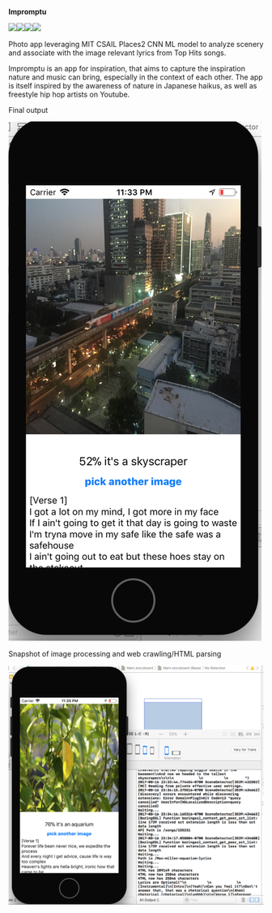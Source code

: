 **Impromptu**

<img src="http://probcomp.org/blog/wp-content/uploads/2017/03/mit_csail_logo.png" height="100"><img src="https://developer.apple.com/assets/elements/icons/core-ml/core-ml-128x128_2x.png" height="100"><img src="https://leonardoaraujosantos.gitbooks.io/artificial-inteligence/content/image_folder_5/InceptionModules.png" height="100"><img src="https://lh3.googleusercontent.com/KEzNV79C2uSJnYjJxImKUt_dIAnXjBiB3aahKHeMOsMAxZJlBvZ6gviOKaReUNBi5v7N=w300" height="100">

Photo app leveraging MIT CSAIL Places2 CNN ML model to analyze scenery and associate with the image relevant lyrics from Top Hits songs.

Impromptu is an app for inspiration, that aims to capture the inspiration nature and music can bring, especially in the context of each other. The app is itself inspired by the awareness of nature in Japanese haikus, as well as freestyle hip hop artists on Youtube.

Final output

![Alt text](./Impromptu-demo-1.png?raw=true "Impromptu demo 1")

Snapshot of image processing and web crawling/HTML parsing

![Alt text](./Impromptu-demo-2.png?raw=true "Impromptu demo 2")

